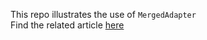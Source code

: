 This repo illustrates the use of `MergedAdapter`<br>
Find the related article [here](https://medium.com/@prafullmishra09/fuse-your-lists-with-mergeadapter-aedfa4af209b "Medium Blog")
